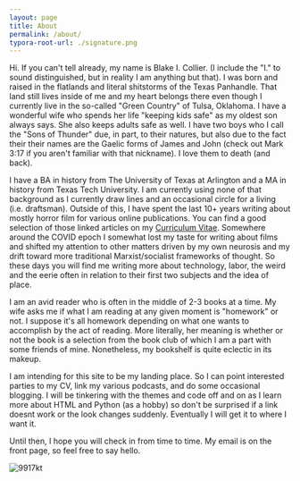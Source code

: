 ```yaml
---
layout: page
title: About
permalink: /about/
typora-root-url: ./signature.png
---
```


Hi. If you can't tell already, my name is Blake I. Collier. (I include the "I." to sound distinguished, but in reality I am anything but that). I was born and raised in the flatlands and literal shitstorms of the Texas Panhandle. That land still lives inside of me and my heart belongs there even though I currently live in the so-called "Green Country" of Tulsa, Oklahoma. I have a wonderful wife who spends her life "keeping kids safe" as my oldest son always says. She also keeps adults safe as well. I have two boys who I call the "Sons of Thunder" due, in part, to their natures, but also due to the fact their their names are the Gaelic forms of James and John (check out Mark 3:17 if you aren't familiar with that nickname). I love them to death (and back).

I have a BA in history from The University of Texas at Arlington and a MA in history from Texas Tech University. I am currently using none of that background as I currently draw lines and an occasional circle for a living (i.e. draftsman). Outside of this, I have spent the last 10+ years writing about mostly horror film for various online publications. You can find a good selection of those linked articles on my [Curriculum Vitae](https://blakeicollier.github.io/curriculumvitae/). Somewhere around the COVID epoch I somewhat lost my taste for writing about films and shifted my attention to other matters driven by my own neurosis and my drift toward more traditional Marxist/socialist frameworks of thought. So these days you will find me writing more about technology, labor, the weird and the eerie often in relation to their first two subjects and the idea of place. 

I am an avid reader who is often in the middle of 2-3 books at a time. My wife asks me if what I am reading at any given moment is "homework" or not. I suppose it's all homework depending on what one wants to accomplish by the act of reading. More literally, her meaning is whether or not the book is a selection from the book club of which I am a part with some friends of mine. Nonetheless, my bookshelf is quite eclectic in its makeup. 

I am intending for this site to be my landing place. So I can point interested parties to my CV, link my various podcasts, and do some occasional blogging. I will be tinkering with the themes and code off and on as I learn more about HTML and Python (as a hobby) so don't be surprised if a link doesnt work or the look changes suddenly. Eventually I will get it to where I want it. 

Until then, I hope you will check in from time to time. My email is on the front page, so feel free to say hello.

![9917kt](https://p.ipic.vip/hakuxn.png)
